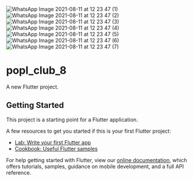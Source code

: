 ![WhatsApp Image 2021-08-11 at 12 23 47 (1)](https://user-images.githubusercontent.com/27766375/129047134-d7c8da9d-3cb5-4649-be60-de6525df8e6f.jpeg)
![WhatsApp Image 2021-08-11 at 12 23 47 (2)](https://user-images.githubusercontent.com/27766375/129047140-bdf177a0-1be3-4b7d-bc4c-c41c7086aa92.jpeg)
![WhatsApp Image 2021-08-11 at 12 23 47 (3)](https://user-images.githubusercontent.com/27766375/129047149-9c0f98f3-4f4d-4155-bc7d-cbc233167b47.jpeg)
![WhatsApp Image 2021-08-11 at 12 23 47 (4)](https://user-images.githubusercontent.com/27766375/129047172-853b1926-fae8-450c-ae45-4248f85127a1.jpeg)
![WhatsApp Image 2021-08-11 at 12 23 47 (5)](https://user-images.githubusercontent.com/27766375/129047181-987a7d32-dce5-4b8c-8375-33a7649d4246.jpeg)
![WhatsApp Image 2021-08-11 at 12 23 47 (6)](https://user-images.githubusercontent.com/27766375/129047187-4f019335-8fd3-4ed7-bead-33d35377cff6.jpeg)
![WhatsApp Image 2021-08-11 at 12 23 47 (7)](https://user-images.githubusercontent.com/27766375/129047193-a5b4cd30-85ec-4968-970d-3eafb7582686.jpeg)
# popl_club_8

A new Flutter project.

## Getting Started

This project is a starting point for a Flutter application.

A few resources to get you started if this is your first Flutter project:

- [Lab: Write your first Flutter app](https://flutter.dev/docs/get-started/codelab)
- [Cookbook: Useful Flutter samples](https://flutter.dev/docs/cookbook)

For help getting started with Flutter, view our
[online documentation](https://flutter.dev/docs), which offers tutorials,
samples, guidance on mobile development, and a full API reference.
